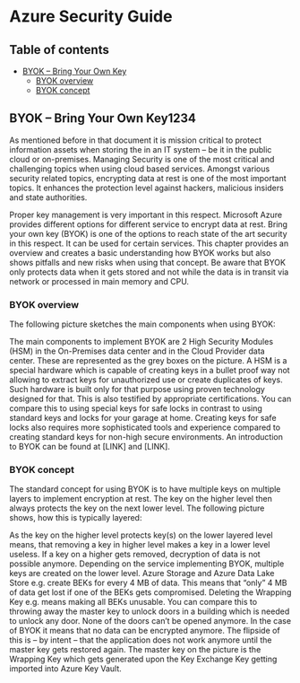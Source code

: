  # Azure Security Guide


## Table of contents
  * [BYOK – Bring Your Own Key](#byok--bring-your-own-key)
    + [BYOK overview](#byok-overview)
    + [BYOK concept](#byok-concept)

## BYOK – Bring Your Own Key1234

As mentioned before in that document it is mission critical to protect information assets when storing the in an IT system – be it in the public cloud or on-premises. Managing Security is one of the most critical and challenging topics when using cloud based services. Amongst various security related topics, encrypting data at rest is one of the most important topics. It enhances the protection level against hackers, malicious insiders and state authorities. 

Proper key management is very important in this respect. Microsoft Azure provides different options for different service to encrypt data at rest. Bring your own key (BYOK) is one of the options to reach state of the art security in this respect. It can be used for certain services.
This chapter provides an overview and creates a basic understanding how BYOK works but also shows pitfalls and new risks when using that concept.
Be aware that BYOK only protects data when it gets stored and not while the data is in transit via network or processed in main memory and CPU.

###	BYOK overview

The following picture sketches the main components when using BYOK:



The main components to implement BYOK are 2 High Security Modules (HSM) in the On-Premises data center and in the Cloud Provider data center. These are represented as the grey boxes on the picture. A HSM is a special hardware which is capable of creating keys in a bullet proof way not allowing to extract keys for unauthorized use or create duplicates of keys. Such hardware is built only for that purpose using proven technology designed for that. This is also testified by appropriate certifications.
You can compare this to using special keys for safe locks in contrast to using standard keys and locks for your garage at home. Creating keys for safe locks also requires more sophisticated tools and experience compared to creating standard keys for non-high secure environments.
An introduction to BYOK can be found at [LINK] and [LINK].

###	BYOK concept

The standard concept for using BYOK is to have multiple keys on multiple layers to implement encryption at rest. The key on the higher level then always protects the key on the next lower level.
The following picture shows, how this is typically layered:



As the key on the higher level protects key(s) on the lower layered level means, that removing a key in higher level makes a key in a lower level useless. If a key on a higher gets removed, decryption of data is not possible anymore.
Depending on the service implementing BYOK, multiple keys are created on the lower level. Azure Storage and Azure Data Lake Store e.g. create BEKs for every 4 MB of data. This means that “only” 4 MB of data get lost if one of the BEKs gets compromised. Deleting the Wrapping Key e.g. means making all BEKs unusable.
You can compare this to throwing away the master key to unlock doors in a building which is needed to unlock any door. None of the doors can’t be opened anymore. In the case of BYOK it means that no data can be encrypted anymore. The flipside of this is – by intent – that the application does not work anymore until the master key gets restored again.
The master key on the picture is the Wrapping Key which gets generated upon the Key Exchange Key getting imported into Azure Key Vault.
